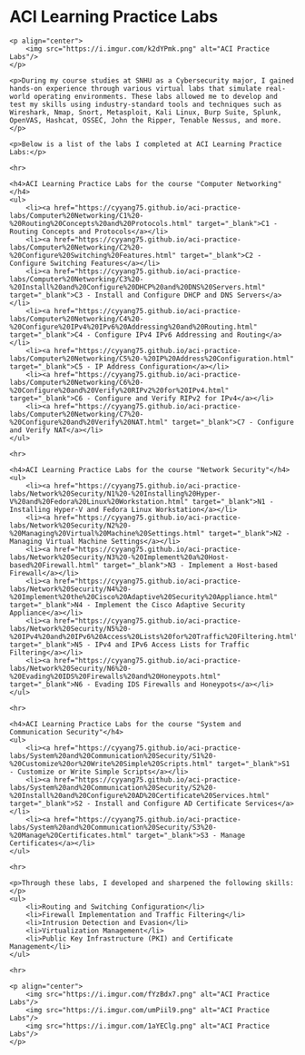 <!DOCTYPE html>
<html lang="en">
<head>
    <meta charset="UTF-8">
    <meta name="viewport" content="width=device-width, initial-scale=1.0">
    <title>ACI Learning Practice Labs</title>
</head>
<body>
    <h1>ACI Learning Practice Labs</h1>

    <p align="center">
        <img src="https://i.imgur.com/k2dYPmk.png" alt="ACI Practice Labs"/>
    </p>

    <p>During my course studies at SNHU as a Cybersecurity major, I gained hands-on experience through various virtual labs that simulate real-world operating environments. These labs allowed me to develop and test my skills using industry-standard tools and techniques such as Wireshark, Nmap, Snort, Metasploit, Kali Linux, Burp Suite, Splunk, OpenVAS, Hashcat, OSSEC, John the Ripper, Tenable Nessus, and more.</p>

    <p>Below is a list of the labs I completed at ACI Learning Practice Labs:</p>

    <hr>

    <h4>ACI Learning Practice Labs for the course "Computer Networking"</h4>
    <ul>
        <li><a href="https://cyyang75.github.io/aci-practice-labs/Computer%20Networking/C1%20-%20Routing%20Concepts%20and%20Protocols.html" target="_blank">C1 - Routing Concepts and Protocols</a></li>
        <li><a href="https://cyyang75.github.io/aci-practice-labs/Computer%20Networking/C2%20-%20Configure%20Switching%20Features.html" target="_blank">C2 - Configure Switching Features</a></li>
        <li><a href="https://cyyang75.github.io/aci-practice-labs/Computer%20Networking/C3%20-%20Install%20and%20Configure%20DHCP%20and%20DNS%20Servers.html" target="_blank">C3 - Install and Configure DHCP and DNS Servers</a></li>
        <li><a href="https://cyyang75.github.io/aci-practice-labs/Computer%20Networking/C4%20-%20Configure%20IPv4%20IPv6%20Addressing%20and%20Routing.html" target="_blank">C4 - Configure IPv4 IPv6 Addressing and Routing</a></li>
        <li><a href="https://cyyang75.github.io/aci-practice-labs/Computer%20Networking/C5%20-%20IP%20Address%20Configuration.html" target="_blank">C5 - IP Address Configuration</a></li>
        <li><a href="https://cyyang75.github.io/aci-practice-labs/Computer%20Networking/C6%20-%20Configure%20and%20Verify%20RIPv2%20for%20IPv4.html" target="_blank">C6 - Configure and Verify RIPv2 for IPv4</a></li>
        <li><a href="https://cyyang75.github.io/aci-practice-labs/Computer%20Networking/C7%20-%20Configure%20and%20Verify%20NAT.html" target="_blank">C7 - Configure and Verify NAT</a></li>
    </ul>

    <hr>

    <h4>ACI Learning Practice Labs for the course "Network Security"</h4>
    <ul>
        <li><a href="https://cyyang75.github.io/aci-practice-labs/Network%20Security/N1%20-%20Installing%20Hyper-V%20and%20Fedora%20Linux%20Workstation.html" target="_blank">N1 - Installing Hyper-V and Fedora Linux Workstation</a></li>
        <li><a href="https://cyyang75.github.io/aci-practice-labs/Network%20Security/N2%20-%20Managing%20Virtual%20Machine%20Settings.html" target="_blank">N2 - Managing Virtual Machine Settings</a></li>
        <li><a href="https://cyyang75.github.io/aci-practice-labs/Network%20Security/N3%20-%20Implement%20a%20Host-based%20Firewall.html" target="_blank">N3 - Implement a Host-based Firewall</a></li>
        <li><a href="https://cyyang75.github.io/aci-practice-labs/Network%20Security/N4%20-%20Implement%20the%20Cisco%20Adaptive%20Security%20Appliance.html" target="_blank">N4 - Implement the Cisco Adaptive Security Appliance</a></li>
        <li><a href="https://cyyang75.github.io/aci-practice-labs/Network%20Security/N5%20-%20IPv4%20and%20IPv6%20Access%20Lists%20for%20Traffic%20Filtering.html" target="_blank">N5 - IPv4 and IPv6 Access Lists for Traffic Filtering</a></li>
        <li><a href="https://cyyang75.github.io/aci-practice-labs/Network%20Security/N6%20-%20Evading%20IDS%20Firewalls%20and%20Honeypots.html" target="_blank">N6 - Evading IDS Firewalls and Honeypots</a></li>
    </ul>

    <hr>

    <h4>ACI Learning Practice Labs for the course "System and Communication Security"</h4>
    <ul>
        <li><a href="https://cyyang75.github.io/aci-practice-labs/System%20and%20Communication%20Security/S1%20-%20Customize%20or%20Write%20Simple%20Scripts.html" target="_blank">S1 - Customize or Write Simple Scripts</a></li>
        <li><a href="https://cyyang75.github.io/aci-practice-labs/System%20and%20Communication%20Security/S2%20-%20Install%20and%20Configure%20AD%20Certificate%20Services.html" target="_blank">S2 - Install and Configure AD Certificate Services</a></li>
        <li><a href="https://cyyang75.github.io/aci-practice-labs/System%20and%20Communication%20Security/S3%20-%20Manage%20Certificates.html" target="_blank">S3 - Manage Certificates</a></li>
    </ul>

    <hr>

    <p>Through these labs, I developed and sharpened the following skills:</p>
    <ul>
        <li>Routing and Switching Configuration</li>
        <li>Firewall Implementation and Traffic Filtering</li>
        <li>Intrusion Detection and Evasion</li>
        <li>Virtualization Management</li>
        <li>Public Key Infrastructure (PKI) and Certificate Management</li>
    </ul>

    <hr>

    <p align="center">
        <img src="https://i.imgur.com/fYzBdx7.png" alt="ACI Practice Labs"/>
        <img src="https://i.imgur.com/umPiil9.png" alt="ACI Practice Labs"/>
        <img src="https://i.imgur.com/1aYEClg.png" alt="ACI Practice Labs"/>
    </p>

</body>
</html>
